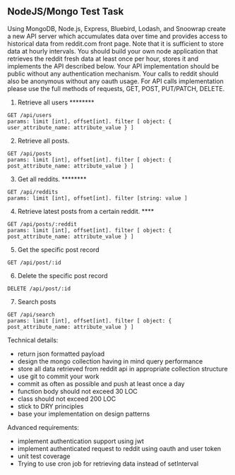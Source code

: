 ## NodeJS/Mongo Test Task

Using MongoDB, Node.js, Express, Bluebird, Lodash, and Snoowrap create a new API server which accumulates data over time and provides access to historical data from reddit.com front page. 
Note that it is sufficient to store data at hourly intervals. 
You should build your own node application that retrieves the reddit fresh data at least once per hour, stores it and implements the API described below.
Your API implementation should be public without any authentication mechanism. Your calls to reddit should also be anonymous without any oauth usage.
For API calls implementation please use the full methods of requests, GET, POST, PUT/PATCH, DELETE.


1. Retrieve all users  ********

```
GET /api/users
params: limit [int], offset[int]. filter [ object: { user_attribute_name: attribute_value } ]
```

2. Retrieve all posts.

```
GET /api/posts
params: limit [int], offset[int]. filter [ object: { post_attribute_name: attribute_value } ]
```

3. Get all reddits.  ********

```
GET /api/reddits 
params: limit [int], offset[int]. filter [string: value ]
```

4. Retrieve latest posts from a certain reddit. ****

```
GET /api/posts/:reddit
params: limit [int], offset[int]. filter [ object: { post_attribute_name: attribute_value } ]
```

5. Get the specific post record

```
GET /api/post/:id
```

6. Delete the specific post record

```
DELETE /api/post/:id
```

7. Search posts

```
GET /api/search
params: limit [int], offset[int]. filter [ object: { post_attribute_name: attribute_value } ]
```

Technical details:
- return json formatted payload
- design the mongo collection having in mind query performance
- store all data retrieved from reddit api in appropriate collection structure
- use git to commit your work
- commit as often as possible and push at least once a day
- function body should not exceed 30 LOC
- class should not exceed 200 LOC
- stick to DRY principles
- base your implementation on design patterns

Advanced requirements:
- implement authentication support using jwt
- implement authenticated request to reddit using oauth and user token
- unit test coverage
- Trying to use cron job for retrieving data instead of setInterval 
